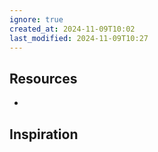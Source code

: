 ```yaml
---
ignore: true
created_at: 2024-11-09T10:02
last_modified: 2024-11-09T10:27
---
```

## Resources

- 

## Inspiration

